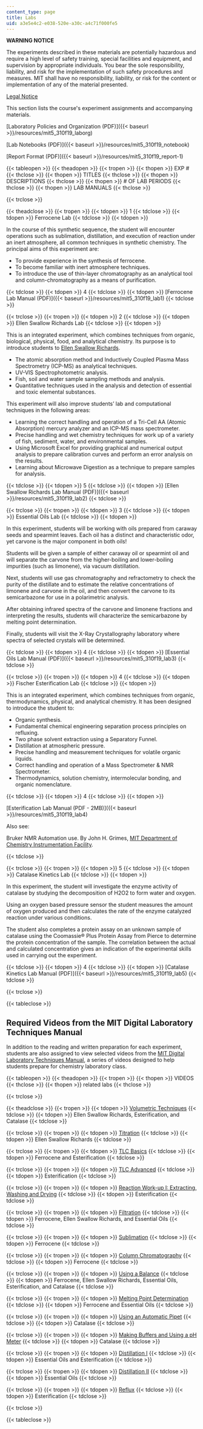 ```yaml
---
content_type: page
title: Labs
uid: a3e5e4c2-e038-520e-a30c-a4c71f000fe5
---
```


**WARNING NOTICE**

The experiments described in these materials are potentially hazardous and require a high level of safety training, special facilities and equipment, and supervision by appropriate individuals. You bear the sole responsibility, liability, and risk for the implementation of such safety procedures and measures. MIT shall have no responsibility, liability, or risk for the content or implementation of any of the material presented.  
  
[Legal Notice](/terms/)

This section lists the course's experiment assignments and accompanying materials.

[Laboratory Policies and Organization (PDF)]({{< baseurl >}}/resources/mit5_310f19_laborg)

[Lab Notebooks (PDF)]({{< baseurl >}}/resources/mit5_310f19_notebook)

[Report Format (PDF)]({{< baseurl >}}/resources/mit5_310f19_report-1)

{{< tableopen >}}
{{< theadopen >}}
{{< tropen >}}
{{< thopen >}}
EXP #
{{< thclose >}}
{{< thopen >}}
TITLES
{{< thclose >}}
{{< thopen >}}
DESCRIPTIONS
{{< thclose >}}
{{< thopen >}}
# OF LAB PERIODS
{{< thclose >}}
{{< thopen >}}
LAB MANUALS
{{< thclose >}}

{{< trclose >}}

{{< theadclose >}}
{{< tropen >}}
{{< tdopen >}}
1
{{< tdclose >}}
{{< tdopen >}}
Ferrocene Lab
{{< tdclose >}}
{{< tdopen >}}


In the course of this synthetic sequence, the student will encounter operations such as sublimation, distillation, and execution of reaction under an inert atmosphere, all common techniques in synthetic chemistry. The principal aims of this experiment are:

*   To provide experience in the synthesis of ferrocene.
*   To become familiar with inert atmosphere techniques.
*   To introduce the use of thin-layer chromatography as an analytical tool and column-chromatography as a means of purification.


{{< tdclose >}}
{{< tdopen >}}
4
{{< tdclose >}}
{{< tdopen >}}
[Ferrocene Lab Manual (PDF)]({{< baseurl >}}/resources/mit5_310f19_lab1)
{{< tdclose >}}

{{< trclose >}}
{{< tropen >}}
{{< tdopen >}}
2
{{< tdclose >}}
{{< tdopen >}}
Ellen Swallow Richards Lab
{{< tdclose >}}
{{< tdopen >}}


This is an integrated experiment, which combines techniques from organic, biological, physical, food, and analytical chemistry. Its purpose is to introduce students to [Ellen Swallow Richards](https://www.britannica.com/biography/Ellen-Swallow-Richards).

*   The atomic absorption method and Inductively Coupled Plasma Mass Spectrometry (ICP-MS) as analytical techniques.
*   UV-VIS Spectrophotometric analysis.
*   Fish, soil and water sample sampling methods and analysis.
*   Quantitative techniques used in the analysis and detection of essential and toxic elemental substances.

This experiment will also improve students’ lab and computational techniques in the following areas:

*   Learning the correct handling and operation of a Tri-Cell AA (Atomic Absorption) mercury analyzer and an ICP-MS mass spectrometer.
*   Precise handling and wet chemistry techniques for work up of a variety of fish, sediment, water, and environmental samples.
*   Using Microsoft Excel for providing graphical and numerical output analysis to prepare calibration curves and perform an error analysis on the results.
*   Learning about Microwave Digestion as a technique to prepare samples for analysis.


{{< tdclose >}}
{{< tdopen >}}
5
{{< tdclose >}}
{{< tdopen >}}
[Ellen Swallow Richards Lab Manual (PDF)]({{< baseurl >}}/resources/mit5_310f19_lab2)
{{< tdclose >}}

{{< trclose >}}
{{< tropen >}}
{{< tdopen >}}
3
{{< tdclose >}}
{{< tdopen >}}
Essential Oils Lab
{{< tdclose >}}
{{< tdopen >}}


In this experiment, students will be working with oils prepared from caraway seeds and spearmint leaves. Each oil has a distinct and characteristic odor, yet carvone is the major component in both oils!

Students will be given a sample of either caraway oil or spearmint oil and will separate the carvone from the higher-boiling and lower-boiling impurities (such as limonene), via vacuum distillation.

Next, students will use gas chromatography and refractometry to check the purity of the distillate and to estimate the relative concentrations of limonene and carvone in the oil, and then convert the carvone to its semicarbazone for use in a polarimetric analysis.

After obtaining infrared spectra of the carvone and limonene fractions and interpreting the results, students will characterize the semicarbazone by melting point determination.

Finally, students will visit the X-Ray Crystallography laboratory where spectra of selected crystals will be determined.


{{< tdclose >}}
{{< tdopen >}}
4
{{< tdclose >}}
{{< tdopen >}}
[Essential Oils Lab Manual (PDF)]({{< baseurl >}}/resources/mit5_310f19_lab3)
{{< tdclose >}}

{{< trclose >}}
{{< tropen >}}
{{< tdopen >}}
4
{{< tdclose >}}
{{< tdopen >}}
Fischer Esterification Lab
{{< tdclose >}}
{{< tdopen >}}


This is an integrated experiment, which combines techniques from organic, thermodynamics, physical, and analytical chemistry. It has been designed to introduce the student to:

*   Organic synthesis.
*   Fundamental chemical engineering separation process principles on refluxing.
*   Two phase solvent extraction using a Separatory Funnel.
*   Distillation at atmospheric pressure.
*   Precise handling and measurement techniques for volatile organic liquids.
*   Correct handling and operation of a Mass Spectrometer & NMR Spectrometer.
*   Thermodynamics, solution chemistry, intermolecular bonding, and organic nomenclature.


{{< tdclose >}}
{{< tdopen >}}
4
{{< tdclose >}}
{{< tdopen >}}


[Esterification Lab Manual (PDF - 2MB)]({{< baseurl >}}/resources/mit5_310f19_lab4)

Also see:

Bruker NMR Automation use. By John H. Grimes, [MIT Department of Chemistry Instrumentation Facility](https://chemistry.mit.edu/facilities-and-centers/department-of-chemistry-instrumentation-facility-dcif/).


{{< tdclose >}}

{{< trclose >}}
{{< tropen >}}
{{< tdopen >}}
5
{{< tdclose >}}
{{< tdopen >}}
Catalase Kinetics Lab
{{< tdclose >}}
{{< tdopen >}}


In this experiment, the student will investigate the enzyme activity of catalase by studying the decomposition of H2O2 to form water and oxygen.

Using an oxygen based pressure sensor the student measures the amount of oxygen produced and then calculates the rate of the enzyme catalyzed reaction under various conditions.

The student also completes a protein assay on an unknown sample of catalase using the Coomassie® Plus Protein Assay from Pierce to determine the protein concentration of the sample. The correlation between the actual and calculated concentration gives an indication of the experimental skills used in carrying out the experiment.


{{< tdclose >}}
{{< tdopen >}}
4
{{< tdclose >}}
{{< tdopen >}}
[Catalase Kinetics Lab Manual (PDF)]({{< baseurl >}}/resources/mit5_310f19_lab5)
{{< tdclose >}}

{{< trclose >}}

{{< tableclose >}}

Required Videos from the MIT Digital Laboratory Techniques Manual
-----------------------------------------------------------------

In addition to the reading and written preparation for each experiment, students are also assigned to view selected videos from the [MIT Digital Laboratory Techniques Manual](/courses/res-5-0001-digital-lab-techniques-manual-spring-2007/), a series of videos designed to help students prepare for chemistry laboratory class.

{{< tableopen >}}
{{< theadopen >}}
{{< tropen >}}
{{< thopen >}}
VIDEOS
{{< thclose >}}
{{< thopen >}}
related labs
{{< thclose >}}

{{< trclose >}}

{{< theadclose >}}
{{< tropen >}}
{{< tdopen >}}
[Volumetric Techniques](/courses/res-5-0001-digital-lab-techniques-manual-spring-2007/resources/volumetric-techniques)
{{< tdclose >}}
{{< tdopen >}}
Ellen Swallow Richards, Esterification, and Catalase
{{< tdclose >}}

{{< trclose >}}
{{< tropen >}}
{{< tdopen >}}
[Titration](/courses/res-5-0001-digital-lab-techniques-manual-spring-2007/resources/titration)
{{< tdclose >}}
{{< tdopen >}}
Ellen Swallow Richards
{{< tdclose >}}

{{< trclose >}}
{{< tropen >}}
{{< tdopen >}}
[TLC Basics](/courses/res-5-0001-digital-lab-techniques-manual-spring-2007/resources/tlc-the-basics)
{{< tdclose >}}
{{< tdopen >}}
Ferrocene and Esterification
{{< tdclose >}}

{{< trclose >}}
{{< tropen >}}
{{< tdopen >}}
[TLC Advanced](/courses/res-5-0001-digital-lab-techniques-manual-spring-2007/resources/tlc-advanced)
{{< tdclose >}}
{{< tdopen >}}
Esterification
{{< tdclose >}}

{{< trclose >}}
{{< tropen >}}
{{< tdopen >}}
[Reaction Work-up I: Extracting, Washing and Drying](/courses/res-5-0001-digital-lab-techniques-manual-spring-2007/resources/reaction-work-up-i)
{{< tdclose >}}
{{< tdopen >}}
Esterification
{{< tdclose >}}

{{< trclose >}}
{{< tropen >}}
{{< tdopen >}}
[Filtration](/courses/res-5-0001-digital-lab-techniques-manual-spring-2007/resources/filtration)
{{< tdclose >}}
{{< tdopen >}}
Ferrocene, Ellen Swallow Richards, and Essential Oils
{{< tdclose >}}

{{< trclose >}}
{{< tropen >}}
{{< tdopen >}}
[Sublimation](/courses/res-5-0001-digital-lab-techniques-manual-spring-2007/resources/sublimation)
{{< tdclose >}}
{{< tdopen >}}
Ferrocene
{{< tdclose >}}

{{< trclose >}}
{{< tropen >}}
{{< tdopen >}}
[Column Chromatography](/courses/res-5-0001-digital-lab-techniques-manual-spring-2007/resources/column-chromatography)
{{< tdclose >}}
{{< tdopen >}}
Ferrocene
{{< tdclose >}}

{{< trclose >}}
{{< tropen >}}
{{< tdopen >}}
[Using a Balance](/courses/res-5-0001-digital-lab-techniques-manual-spring-2007/resources/using-a-balance)
{{< tdclose >}}
{{< tdopen >}}
Ferrocene, Ellen Swallow Richards, Essential Oils, Esterification, and Catalase
{{< tdclose >}}

{{< trclose >}}
{{< tropen >}}
{{< tdopen >}}
[Melting Point Determination](/courses/res-5-0001-digital-lab-techniques-manual-spring-2007/resources/melting-point-determination)
{{< tdclose >}}
{{< tdopen >}}
Ferrocene and Essential Oils
{{< tdclose >}}

{{< trclose >}}
{{< tropen >}}
{{< tdopen >}}
[Using an Automatic Pipet](/courses/res-5-0001-digital-lab-techniques-manual-spring-2007/resources/using-an-automatic-pipet)
{{< tdclose >}}
{{< tdopen >}}
Catalase
{{< tdclose >}}

{{< trclose >}}
{{< tropen >}}
{{< tdopen >}}
[Making Buffers and Using a pH Meter](/courses/res-5-0001-digital-lab-techniques-manual-spring-2007/resources/making-buffers-and-using-a-ph-meter)
{{< tdclose >}}
{{< tdopen >}}
Catalase
{{< tdclose >}}

{{< trclose >}}
{{< tropen >}}
{{< tdopen >}}
[Distillation I](/courses/res-5-0001-digital-lab-techniques-manual-spring-2007/resources/distillation-i-simple-fractional-distillations)
{{< tdclose >}}
{{< tdopen >}}
Essential Oils and Esterification
{{< tdclose >}}

{{< trclose >}}
{{< tropen >}}
{{< tdopen >}}
[Distillation II](/courses/res-5-0001-digital-lab-techniques-manual-spring-2007/resources/distillation-ii-vacuum-distillations)
{{< tdclose >}}
{{< tdopen >}}
Essential Oils
{{< tdclose >}}

{{< trclose >}}
{{< tropen >}}
{{< tdopen >}}
[Reflux](/courses/res-5-0001-digital-lab-techniques-manual-spring-2007/resources/refluxing-a-reaction)
{{< tdclose >}}
{{< tdopen >}}
Esterification
{{< tdclose >}}

{{< trclose >}}

{{< tableclose >}}